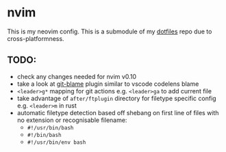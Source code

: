 # nvim
This is my neovim config. This is a submodule of my [dotfiles](https://github.com/matsixfive/.dotfiles) repo due to cross-platformness.

## TODO:
- check any changes needed for nvim v0.10
- take a look at [git-blame](https://github.com/f-person/git-blame.nvim) plugin similar to vscode codelens blame
- `<leader>g*` mapping for git actions e.g. `<leader>ga` to add current file
- take advantage of `after/ftplugin` directory for filetype specific config e.g. `<leader>m` in rust
- automatic filetype detection based off shebang on first line of files with no extension or recognisable filename:
  - `#!/usr/bin/bash`
  - `#!/bin/bash`
  - `#!/usr/bin/env bash`

